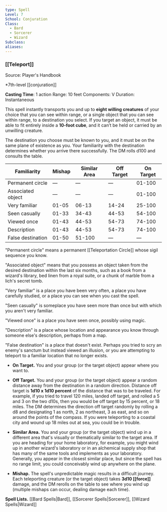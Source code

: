 ```yaml
---
type: Spell
Level: 7
School: Conjuration
Class:
  - Bard
  - Sorcerer
  - Wizard
Subclass:
aliases:
---
```

### [[Teleport]]

Source: Player's Handbook

*7th-level [[conjuration]]

**Casting Time**: 1 action
Range: 10 feet
Components: V
Duration: Instantaneous

This spell instantly transports you and up to **eight willing creatures** of your choice that you can see within range, or a single object that you can see within range, to a destination you select. If you target an object, it must be able to fit entirely inside a **10-foot cube**, and it can’t be held or carried by an unwilling creature.

The destination you choose must be known to you, and it must be on the same plane of existence as you. Your familiarity with the destination determines whether you arrive there successfully. The DM rolls d100 and consults the table.

|Familiarity|Mishap|Similar Area|Off Target|On Target|
|---|---|---|---|---|
|Permanent circle|—|—|—|01-100|
|Associated object|—|—|—|01-100|
|Very familiar|01-05|06-13|14-24|25-100|
|Seen casually|01-33|34-43|44-53|54-100|
|Viewed once|01-43|44-53|54-73|74-100|
|Description|01-43|44-53|54-73|74-100|
|False destination|01-50|51-100|—|—|
"Permanent circle" means a permanent [[Teleportation Circle]] whose sigil sequence you know.

"Associated object" means that you possess an object taken from the desired destination within the last six months, such as a book from a wizard's library, bed linen from a royal suite, or a chunk of marble from a lich's secret tomb.

"Very familiar" is a place you have been very often, a place you have carefully studied, or a place you can see when you cast the spell.

"Seen casually" is someplace you have seen more than once but with which you aren't very familiar.

"Viewed once" is a place you have seen once, possibly using magic.

"Description" is a place whose location and appearance you know through someone else's description, perhaps from a map.

"False destination" is a place that doesn't exist. Perhaps you tried to scry an enemy's sanctum but instead viewed an illusion, or you are attempting to teleport to a familiar location that no longer exists.

- **On Target.** You and your group (or the target object) appear where you want to.

- **Off Target.** You and your group (or the target object) appear a random distance away from the destination in a random direction. Distance off target is **1d10 x 1d10 percent** of the distance that was to be traveled. For example, if you tried to travel 120 miles, landed off target, and rolled a 5 and 3 on the two d10s, then you would be off target by 15 percent, or 18 miles. The DM determines the direction off target randomly by rolling a d8 and designating 1 as north, 2 as northeast, 3 as east, and so on around the points of the compass. If you were teleporting to a coastal city and wound up 18 miles out at sea, you could be in trouble.

- **Similar Area.** You and your group (or the target object) wind up in a different area that's visually or thematically similar to the target area. If you are heading for your home laboratory, for example, you might wind up in another wizard's laboratory or in an alchemical supply shop that has many of the same tools and implements as your laboratory. Generally, you appear in the closest similar place, but since the spell has no range limit, you could conceivably wind up anywhere on the plane.

- **Mishap.** The spell's unpredictable magic results in a difficult journey. Each teleporting creature (or the target object) takes **3d10 [[force]]** damage, and the DM rerolls on the table to see where you wind up (multiple mishaps can occur, dealing damage each time).

**Spell Lists.** [[Bard Spells|Bard]], [[Sorcerer Spells|Sorcerer]], [[Wizard Spells|Wizard]] 